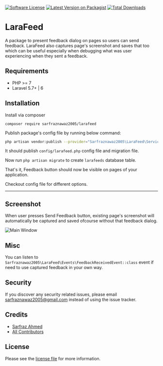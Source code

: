 [![Software License](https://img.shields.io/badge/license-MIT-brightgreen.svg?style=flat-square)](license.md)
[![Latest Version on Packagist][ico-version]][link-packagist]
[![Total Downloads][ico-downloads]][link-downloads]

# LaraFeed

A package to present feedback dialog on pages so users can send feedback. LaraFeed also captures page's screenshot and saves that too which can be useful especially when debugging what was user experiencing when they sent a feedback. 

## Requirements ##

 - PHP >= 7
 - Laravel 5.7+ | 6

## Installation ##

Install via composer

```
composer require sarfraznawaz2005/larafeed
```

Publish package's config file by running below command:

```bash
php artisan vendor:publish --provider="Sarfraznawaz2005\LaraFeed\ServiceProvider"
```
It should publish `config/larafeed.php` config file and migration file.

Now run `php artisan migrate` to create `larafeeds` database table.

That's it, Feedback button should now be visible on pages of your application.

Checkout config file for different options.

---

## Screenshot ##

When user presses Send Feedback button, existing page's screenshot will automatically be captured and saved ofcourse without that feedback dialog.

![Main Window](https://github.com/sarfraznawaz2005/larafeed/blob/master/screenshot.png?raw=true)

## Misc

You can listen to `Sarfraznawaz2005\LaraFeed\Events\FeedbackReceivedEvent::class` event if need to use captured feedback in your own way.

## Security

If you discover any security related issues, please email sarfraznawaz2005@gmail.com instead of using the issue tracker.

## Credits

- [Sarfraz Ahmed][link-author]
- [All Contributors][link-contributors]

## License

Please see the [license file](license.md) for more information.

[ico-version]: https://img.shields.io/packagist/v/sarfraznawaz2005/larafeed.svg?style=flat-square
[ico-downloads]: https://img.shields.io/packagist/dt/sarfraznawaz2005/larafeed.svg?style=flat-square

[link-packagist]: https://packagist.org/packages/sarfraznawaz2005/larafeed
[link-downloads]: https://packagist.org/packages/sarfraznawaz2005/larafeed
[link-author]: https://github.com/sarfraznawaz2005
[link-contributors]: https://github.com/sarfraznawaz2005/larafeed/graphs/contributors
